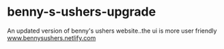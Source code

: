 # benny-s-ushers-upgrade
An updated version of benny's ushers website..the ui is more user friendly
www.bennysushers.netlify.com
